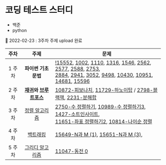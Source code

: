 # 코딩 테스트 스터디

- 백준
- python

🚀 2022-02-23 : 3주차 주제 upload 완료

|주차|주제|문제|
|:---:|:---:|---|
|1 주차| <strong>파이썬 기초 문법</strong> | [!15552](src/!15552.py), [1002](src/1002.py), [1110](src/1110.py), [1316](src/1316.py), [1546](src/1546.py), [2562](src/2562.py), [2577](src/2577.py), [2588](src/2588.py), [2753](src/2753.py),<br>[2884](src/2884.py), [2941](src/2941.py), [3052](src/3052.py), [9498](src/9498.py), [10430](1src/0430.py), [10951](src/10951.py), [14681](src/14681.py), [15596](src/15596.py)|
|2 주차| <strong>[재귀](https://jangbageum.tistory.com/14)와 [브루트포스](https://jangbageum.tistory.com/15)</strong> | [10872-피보나치](src/10872.py), [11729-하노이탑](src/11729.py) / [2798-블랙잭](src/2798.py), [2231-분해합](src/2231.py)|
|3 주차|[정렬 알고리즘](https://jangbageum.tistory.com/16)|[2750-수 정렬하기](src/2750.py), [10989-수 정렬하기3](src/10989.py), [1427-소트인사이트](src/1427.py),<br>[11651-좌표 정렬하기2](src/11651.py), [10814-나이순 정렬](src/10814.py)|
|4 주차|[백트래킹](https://jangbageum.tistory.com/18)|[15649-N과 M (1)](src/15649.py), [15651-N과 M (3)](src/15651.py), |
|5 주차|[그리디 알고리즘](https://jangbageum.tistory.com/19)|[11047-동전 0](src/11047.py)|

